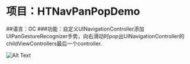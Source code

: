 # 项目：HTNavPanPopDemo
##语言：OC
###功能：自定义UINavigationController添加UIPanGestureRecognizer手势，向右滑动时pop出UINavigationController的childViewControllers最后一个controller.

![Alt Text](https://github.com/haitaowu/HTNavPanPopDemo/blob/master/HTPopEnterDemo/res/navpop.gif)

